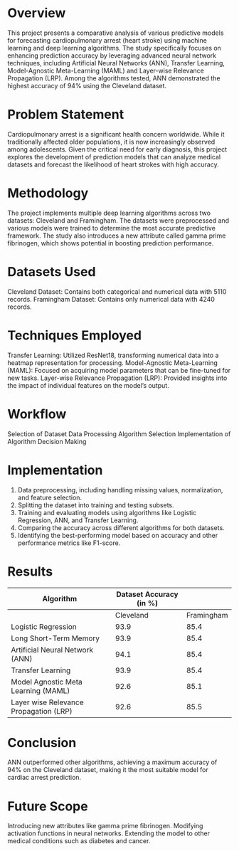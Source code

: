 # **Overview**

This project presents a comparative analysis of various predictive models for forecasting cardiopulmonary arrest (heart stroke) using machine learning and deep learning algorithms. The study specifically focuses on enhancing prediction accuracy by leveraging advanced neural network techniques, including Artificial Neural Networks (ANN), Transfer Learning, Model-Agnostic Meta-Learning (MAML) and Layer-wise Relevance Propagation (LRP). Among the algorithms tested, ANN demonstrated the highest accuracy of 94% using the Cleveland dataset.

# **Problem Statement**

Cardiopulmonary arrest is a significant health concern worldwide. While it traditionally affected older populations, it is now increasingly observed among adolescents. Given the critical need for early diagnosis, this project explores the development of prediction models that can analyze medical datasets and forecast the likelihood of heart strokes with high accuracy.

# **Methodology**

The project implements multiple deep learning algorithms across two datasets: Cleveland and Framingham. The datasets were preprocessed and various models were trained to determine the most accurate predictive framework. The study also introduces a new attribute called gamma prime fibrinogen, which shows potential in boosting prediction performance.

# **Datasets Used**

Cleveland Dataset: Contains both categorical and numerical data with 5110 records.
Framingham Dataset: Contains only numerical data with 4240 records.

# **Techniques Employed**

Transfer Learning: Utilized ResNet18, transforming numerical data into a heatmap representation for processing.
Model-Agnostic Meta-Learning (MAML): Focused on acquiring model parameters that can be fine-tuned for new tasks.
Layer-wise Relevance Propagation (LRP): Provided insights into the impact of individual features on the model’s output.

# **Workflow**

Selection of Dataset
Data Processing
Algorithm Selection
Implementation of Algorithm
Decision Making

# **Implementation**

1) Data preprocessing, including handling missing values, normalization, and feature selection.
2) Splitting the dataset into training and testing subsets.
3) Training and evaluating models using algorithms like Logistic Regression, ANN, and Transfer Learning.
4) Comparing the accuracy across different algorithms for both datasets.
5) Identifying the best-performing model based on accuracy and other performance metrics like F1-score.

# **Results**

| Algorithm                              | Dataset Accuracy (in %) |            |
|----------------------------------------|--------------------------|------------|
|                                        | Cleveland                | Framingham |
| Logistic Regression                    | 93.9                     | 85.4       |
| Long Short-Term Memory                 | 93.9                     | 85.4       |
| Artificial Neural Network (ANN)        | 94.1                     | 85.4       |
| Transfer Learning                      | 93.9                     | 85.4       |
| Model Agnostic Meta Learning (MAML)    | 92.6                     | 85.1       |
| Layer wise Relevance Propagation (LRP) | 92.6                     | 85.5       |

# **Conclusion**

ANN outperformed other algorithms, achieving a maximum accuracy of 94% on the Cleveland dataset, making it the most suitable model for cardiac arrest prediction.

# **Future Scope**

Introducing new attributes like gamma prime fibrinogen.
Modifying activation functions in neural networks.
Extending the model to other medical conditions such as diabetes and cancer.
